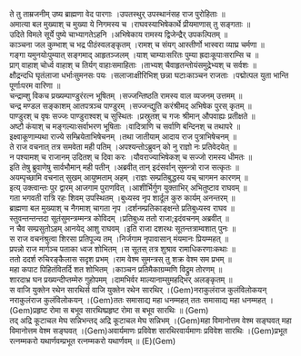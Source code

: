 

  
ते तु ताम्रजनीम् उष्य ब्राह्मणा वेद पारगाः ।उपतस्थुर् उपस्थानंसह राज पुरोहिताः  ॥   
अमात्या बल मुख्याश् च मुख्या ये निगमस्य च ।राघवस्याभिषेकार्थे प्रीयमाणास् तु सङ्गताः  ॥   
उदिते विमले सूर्ये पुष्ये चाभ्यागतेऽहनि ।अभिषेकाय रामस्य द्विजेन्द्रैर् उपकल्पितम्  ॥   
काञ्चना जल कुम्भाश् च भद्र पीठंस्वलङ्कृतम् ।रामश् च संयग् आस्तीर्णो भास्वरा व्याघ्र चर्मणा  ॥   
गङ्गा यमुनयोःपुम्यात् सङ्गमाद् आहृतञ्जलम् ।याश् चाम्याःसरितः पुम्या ह्रदाःकूपाःसराम्सि च  ॥   
प्राग् वाहाश् चोर्ध्व वाहाश् च तिर्यग् वाहाःसमाहिताः ।ताभ्यश् चैवाहृतन्तोयंसमुद्रेभ्यश् च सर्वशः  ॥   
क्षौद्रन्दधि घृतंलाजा धर्भाःसुमनसः पयः ।सलाजाःक्षीरिभिश् छन्ना घटाःकाञ्चन राजताः ।पद्मोत्पल युता भान्ति पूर्णाःपरम वारिणा  ॥   
चन्द्राम्शु विकच प्रख्यम्पाण्डुरंरत्न भूषितम् ।सज्जन्तिष्ठति रामस्य वाल व्यजनम् उत्तमम्  ॥   
चन्द्र मण्डल सङ्काशम् आतपत्रञ्च पाण्डुरम् ।सज्जन्द्युति करंश्रीमद् अभिषेक पुरस् कृतम्  ॥   
पाण्डुरश् च वृषः सज्जः पाण्डुराश्वश् च सुस्थितः ।प्रस्रुतश् च गजः श्रीमान् औपवाह्यः प्रतीक्षते  ॥   
अष्टौ कंयाश् च मङ्गल्याःसर्वाभरण भूषिताः ।वादित्राणि च सर्वाणि बन्दिनश् च तथापरे  ॥   
इक्ष्वाकूणाम्यथा राज्ये सम्भ्रियेताभिषेचनम् ।तथा जातीयाम् आदाय राज पुत्राभिषेचनम्  ॥   
ते राज वचनात् तत्र समवेता मही पतिम् ।अपश्यन्तोऽब्रुवन् को नु राज्ञो नः प्रतिवेदयेत्  ॥   
न पश्यामश् च राजानम् उदितश् च दिवा करः ।यौवराज्याभिषेकश् च सज्जो रामस्य धीमतः  ॥   
इति तेषु ब्रुवाणेषु सार्वभौमान् मही पतीन् ।अब्रवीत् तान् इदंसर्वान् सुमन्त्रो राज सत्कृतः  ॥   
अयम्पृच्छामि वचनात् सुखम् आयुष्मताम् अहम् ।राज्ञः सम्प्रतिबुद्धस्य यच् चागमन कारणम्  ॥   
इत्य् उक्त्वान्तः पुर द्वारम् आजगाम पुराणवित् ।आशीर्भिर्गुण युक्ताभिर् अभितुष्टाव राघवम्  ॥   
गता भगवती रात्रि रहः शिवम् उपस्थितम् ।बुध्यस्व नृप शार्दूल कुरु कार्यम् अनन्तरम्  ॥   
ब्राह्मणा बल मुख्याश् च नैगमाश् चागता नृप ।दर्शनम्प्रतिकाङ्क्षन्ते प्रतिबुध्यस्व राघव  ॥   
स्तुवन्तन्तन्तदा सूतंसुमन्त्रम्मन्त्र कोविदम् ।प्रतिबुध्य ततो राजा;इदंवचनम् अब्रवीत्  ॥   
न चैव सम्प्रसुतोऽहम् आनयेद् आशु राघवम् ।इति राजा दशरथः सूतन्तत्राम्वशात् पुनः  ॥   
स राज वचनंश्रुत्वा शिरसा प्रतिपूज्य तम् ।निर्जगाम नृपावासान् मंयमानः प्रियम्महत्  ॥   
प्रपन्नो राज मार्गञ्च पताका ध्वज शोभितम् ।स सूतस् तत्र शुश्राव रामाधिकरणाःकथाः  ॥   
ततो ददर्श रुचिरङ्कैलास सदृश प्रभम् ।राम वेश्म सुमन्त्रस् तु शक्र वेश्म सम प्रभम्  ॥   
महा कपाट पिहितंवितर्दि शत शोभितम् ।काञ्चन प्रतिमैकाग्रम्मणि विद्रुम तोरणम्  ॥   
शारदाभ्र घन प्रख्यन्दीप्तम्मेरु गुहोपमम् ।दामभिर्वर माल्यानाम्सुमहद्भिर् अलङ्कृतम्  ॥   
स वाजि युक्तेन रथेन सारथिर्स वाजि युक्तेन रथेन सारथिर् ।(Gem)नराकुलंराज कुलंविलोकयन् नराकुलंराज कुलंविलोकयन् ।(Gem)ततः समासाद्य महा धनम्महत् ततः समासाद्य महा धनम्महत् ।(Gem)प्रहृष्ट रोमा स बभूव सारथिष्प्रहृष्ट रोमा स बभूव सारथिः  ॥ (Gem)  
तद् अद्रि कूटाचल मेघ सन्निभन्तद् अद्रि कूटाचल मेघ सन्निभम् ।(Gem)महा विमानोत्तम वेश्म सङ्घवत् महा विमानोत्तम वेश्म सङ्घवत् ।(Gem)अवार्यमाणः प्रविवेश सारथिरवार्यमाणः प्रविवेश सारथिः ।(Gem)प्रभूत रत्नम्मकरो यथार्णवम्प्रभूत रत्नम्मकरो यथार्णवम्  ॥ (E)(Gem)  
